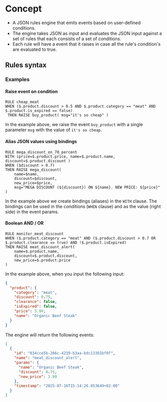# Concept
- A JSON rules engine that emits events based on user-defined conditions.
- The engine takes JSON as input and evaluates the JSON input against a set of rules that each consists of a set of conditions.
- Each rule will have a event that it raises in case all the rule's condition's are evaluated to true.


## Rules syntax

### Examples
#### Raise event on condition
```
RULE cheap_meat
WHEN ($.product.discount > 0.5 AND $.product.category == "meat" AND $.product.is_expired == false)
 THEN RAISE buy_product( msg="it's so cheap" )
```
In the example above, we raise the event `buy_product` with a single parameter `msg` with the value of `it's so cheap`.

#### Alias JSON values using bindings
```
RULE mega_discount_on_70_percent
WITH (price=$.product.price, name=$.product.name, discount=$.product.discount ) 
WHEN ($discount > 0.7)
THEN RAISE mega_discount(
    name=$name,
    discount=$discount,
    new_price=$price,
    msg="MEGA DISCOUNT (${discount}) ON ${name}. NEW PRICE: ${price}"
)
```
In the example above we create bindings (aliases) in the `WITH` clause. The bindings can be used in the conditions (`WHEN` clause)
and as the value (right side) in the event params.

#### Boolean AND / OR
```
RULE monitor_meat_discount
WHEN ($.product.category == "meat" AND ($.product.discount > 0.7 OR $.product.clearance == true) AND !$.product.isExpired)
THEN RAISE meat_discount_alert(
    name=$.product.name,
    discount=$.product.discount,
    new_price=$.product.price
)
```
In the example above, when you input the following input: 
```json
{
  "product": {
    "category": "meat",
    "discount": 0.75,
    "clearance": false,
    "isExpired": false,
    "price": 3.99,
    "name": "Organic Beef Steak"
  }
}
```

The engine will return the following events:
```json
[
  {
    "id": "034cce5b-286c-4239-b3aa-bdc13381bf0f",
    "name": "meat_discount_alert",
    "params": {
      "name": "Organic Beef Steak",
      "discount": 0.75,
      "new_price": 3.99
    },
    "timestamp": "2025-07-16T15:14:26.853649+02:00"
  }
]
```

